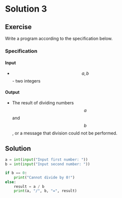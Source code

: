 # Solution 3

## Exercise

Write a program according to the specification below.

### Specification

#### Input

* $$a, b$$ - two integers

#### Output

* The result of dividing numbers $$a$$ and $$b$$, or a message that division could not be performed.

## Solution

```python
a = int(input("Input first number: "))
b = int(input("Input second number: "))

if b == 0:
    print("Cannot divide by 0!")
else:
    result = a / b
    print(a, "/", b, "=", result)
```